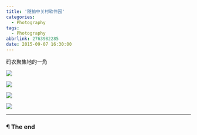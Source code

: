 ```yaml
---
title: '随拍中关村软件园'
categories:
  - Photography
tags:
  - Photography
abbrlink: 2763982285
date: 2015-09-07 16:30:00
---
```


码农聚集地的一角

<!-- more -->

![](http://oyui6c341.bkt.clouddn.com/images/2015/随拍中关村软件园/01.jpg)

![](http://oyui6c341.bkt.clouddn.com/images/2015/随拍中关村软件园/02.jpg)

![](http://oyui6c341.bkt.clouddn.com/images/2015/随拍中关村软件园/03.jpg)

![](http://oyui6c341.bkt.clouddn.com/images/2015/随拍中关村软件园/04.jpg)

---

### ¶ The end
